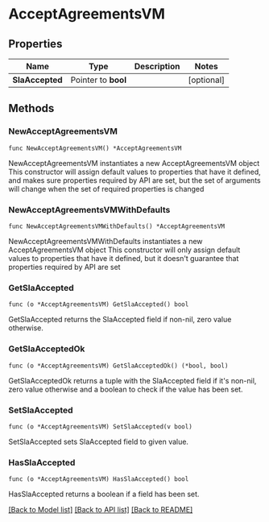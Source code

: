 # AcceptAgreementsVM

## Properties

Name | Type | Description | Notes
------------ | ------------- | ------------- | -------------
**SlaAccepted** | Pointer to **bool** |  | [optional] 

## Methods

### NewAcceptAgreementsVM

`func NewAcceptAgreementsVM() *AcceptAgreementsVM`

NewAcceptAgreementsVM instantiates a new AcceptAgreementsVM object
This constructor will assign default values to properties that have it defined,
and makes sure properties required by API are set, but the set of arguments
will change when the set of required properties is changed

### NewAcceptAgreementsVMWithDefaults

`func NewAcceptAgreementsVMWithDefaults() *AcceptAgreementsVM`

NewAcceptAgreementsVMWithDefaults instantiates a new AcceptAgreementsVM object
This constructor will only assign default values to properties that have it defined,
but it doesn't guarantee that properties required by API are set

### GetSlaAccepted

`func (o *AcceptAgreementsVM) GetSlaAccepted() bool`

GetSlaAccepted returns the SlaAccepted field if non-nil, zero value otherwise.

### GetSlaAcceptedOk

`func (o *AcceptAgreementsVM) GetSlaAcceptedOk() (*bool, bool)`

GetSlaAcceptedOk returns a tuple with the SlaAccepted field if it's non-nil, zero value otherwise
and a boolean to check if the value has been set.

### SetSlaAccepted

`func (o *AcceptAgreementsVM) SetSlaAccepted(v bool)`

SetSlaAccepted sets SlaAccepted field to given value.

### HasSlaAccepted

`func (o *AcceptAgreementsVM) HasSlaAccepted() bool`

HasSlaAccepted returns a boolean if a field has been set.


[[Back to Model list]](../README.md#documentation-for-models) [[Back to API list]](../README.md#documentation-for-api-endpoints) [[Back to README]](../README.md)


